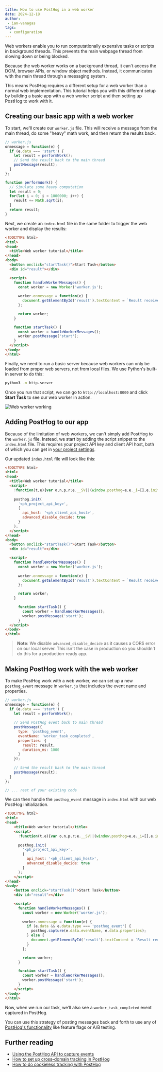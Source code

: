 ```yaml
---
title: How to use PostHog in a web worker
date: 2024-12-18
author:
 - ian-vanagas
tags:
  - configuration
---
```


Web workers enable you to run computationally expensive tasks or scripts in background threads. This prevents the main webpage thread from slowing down or being blocked. 

Because the web worker works on a background thread, it can't access the DOM, browser APIs, or window object methods. Instead, it communicates with the main thread through a messaging system .

This means PostHog requires a different setup for a web worker than a normal web implementation. This tutorial helps you with this different setup by building a basic app with a web worker script and then setting up PostHog to work with it.

## Creating our basic app with a web worker

To start, we'll create our `worker.js` file. This will receive a message from the main thread, do some "heavy" math work, and then return the results back.

```js
// worker.js
onmessage = function(e) {
  if (e.data === 'start') {
    let result = performWork();
    // Send the result back to the main thread
    postMessage(result);
  }
};

function performWork() {
  // Simulate some heavy computation
  let result = 0;
  for(let i = 0; i < 1000000; i++) {
    result += Math.sqrt(i);
  }
  return result;
}
```

Next, we create an `index.html` file in the same folder to trigger the web worker and display the results:

```html
<!DOCTYPE html>
<html>
<head>
  <title>Web worker tutorial</title>
</head>
<body>
  <button onclick="startTask()">Start Task</button>
  <div id="result"></div>

  <script>
    function handleWorkerMessages() {
      const worker = new Worker('worker.js');
      
      worker.onmessage = function(e) {
        document.getElementById('result').textContent = `Result received: ${e.data}`;
      };

      return worker;
    }

    function startTask() {
      const worker = handleWorkerMessages();
      worker.postMessage('start');
    }
  </script>
</body>
</html>
```

Finally, we need to run a basic server because web workers can only be loaded from proper web servers, not from local files. We use Python's built-in server to do this:

```bash
python3 -m http.server
```

Once you run that script, we can go to `http://localhost:8000` and click **Start Task** to see our web worker in action.

![Web worker working](https://res.cloudinary.com/dmukukwp6/image/upload/Clean_Shot_2024_12_18_at_12_46_16_2x_14b5b07039.png)

## Adding PostHog to our app

Because of the limitation of web workers, we can't simply add PostHog to the `worker.js` file. Instead, we start by adding the script snippet to the `index.html` file. This requires your project API key and client API host, both of which you can get in [your project settings](https://us.posthog.com/settings/project). 

Our updated `index.html` file will look like this:

```html
<!DOCTYPE html>
<html>
<head>
  <title>Web worker tutorial</title>
  <script>
    !function(t,e){var o,n,p,r;e.__SV||(window.posthog=e,e._i=[],e.init=function(i,s,a){function g(t,e){var o=e.split(".");2==o.length&&(t=t[o[0]],e=o[1]),t[e]=function(){t.push([e].concat(Array.prototype.slice.call(arguments,0)))}}(p=t.createElement("script")).type="text/javascript",p.crossOrigin="anonymous",p.async=!0,p.src=s.api_host.replace(".i.posthog.com","-assets.i.posthog.com")+"/static/array.js",(r=t.getElementsByTagName("script")[0]).parentNode.insertBefore(p,r);var u=e;for(void 0!==a?u=e[a]=[]:a="posthog",u.people=u.people||[],u.toString=function(t){var e="posthog";return"posthog"!==a&&(e+="."+a),t||(e+=" (stub)"),e},u.people.toString=function(){return u.toString(1)+".people (stub)"},o="init capture register register_once register_for_session unregister unregister_for_session getFeatureFlag getFeatureFlagPayload isFeatureEnabled reloadFeatureFlags updateEarlyAccessFeatureEnrollment getEarlyAccessFeatures on onFeatureFlags onSessionId getSurveys getActiveMatchingSurveys renderSurvey canRenderSurvey getNextSurveyStep identify setPersonProperties group resetGroups setPersonPropertiesForFlags resetPersonPropertiesForFlags setGroupPropertiesForFlags resetGroupPropertiesForFlags reset get_distinct_id getGroups get_session_id get_session_replay_url alias set_config startSessionRecording stopSessionRecording sessionRecordingStarted captureException loadToolbar get_property getSessionProperty createPersonProfile opt_in_capturing opt_out_capturing has_opted_in_capturing has_opted_out_capturing clear_opt_in_out_capturing debug".split(" "),n=0;n<o.length;n++)g(u,o[n]);e._i.push([i,s,a])},e.__SV=1)}(document,window.posthog||[]);
    
    posthog.init(
      '<ph_project_api_key>', 
      { 
        api_host: '<ph_client_api_host>',
        advanced_disable_decide: true
      }
    );
  </script>
</head>
<body>
  <button onclick="startTask()">Start Task</button>
  <div id="result"></div>

  <script>
    function handleWorkerMessages() {
      const worker = new Worker('worker.js');
      
      worker.onmessage = function(e) {
        document.getElementById('result').textContent = `Result received: ${e.data}`;
      };

      return worker;
    }

      function startTask() {
        const worker = handleWorkerMessages();
        worker.postMessage('start');
      }
  </script>
</body>
</html>
```

> **Note:** We disable `advanced_disable_decide` as it causes a CORS error on our local server. This isn't the case in production so you shouldn't do this for a production-ready app.

## Making PostHog work with the web worker

To make PostHog work with a web worker, we can set up a new `posthog_event` message in `worker.js` that includes the event name and properties.

```js
// worker.js
onmessage = function(e) {
  if (e.data === 'start') {
    let result = performWork();
    
    // Send PostHog event back to main thread
    postMessage({
      type: 'posthog_event',
      eventName: 'worker_task_completed',
      properties: {
        result: result,
        duration_ms: 1000
      }
    });
    
    // Send the result back to the main thread
    postMessage(result);
  }
};

// ... rest of your existing code
```

We can then handle the `posthog_event` message in `index.html` with our web PostHog initialization.

```html
<!DOCTYPE html>
<html>
<head>
    <title>Web worker tutorial</title>
    <script>
      !function(t,e){var o,n,p,r;e.__SV||(window.posthog=e,e._i=[],e.init=function(i,s,a){function g(t,e){var o=e.split(".");2==o.length&&(t=t[o[0]],e=o[1]),t[e]=function(){t.push([e].concat(Array.prototype.slice.call(arguments,0)))}}(p=t.createElement("script")).type="text/javascript",p.crossOrigin="anonymous",p.async=!0,p.src=s.api_host.replace(".i.posthog.com","-assets.i.posthog.com")+"/static/array.js",(r=t.getElementsByTagName("script")[0]).parentNode.insertBefore(p,r);var u=e;for(void 0!==a?u=e[a]=[]:a="posthog",u.people=u.people||[],u.toString=function(t){var e="posthog";return"posthog"!==a&&(e+="."+a),t||(e+=" (stub)"),e},u.people.toString=function(){return u.toString(1)+".people (stub)"},o="init capture register register_once register_for_session unregister unregister_for_session getFeatureFlag getFeatureFlagPayload isFeatureEnabled reloadFeatureFlags updateEarlyAccessFeatureEnrollment getEarlyAccessFeatures on onFeatureFlags onSessionId getSurveys getActiveMatchingSurveys renderSurvey canRenderSurvey getNextSurveyStep identify setPersonProperties group resetGroups setPersonPropertiesForFlags resetPersonPropertiesForFlags setGroupPropertiesForFlags resetGroupPropertiesForFlags reset get_distinct_id getGroups get_session_id get_session_replay_url alias set_config startSessionRecording stopSessionRecording sessionRecordingStarted captureException loadToolbar get_property getSessionProperty createPersonProfile opt_in_capturing opt_out_capturing has_opted_in_capturing has_opted_out_capturing clear_opt_in_out_capturing debug".split(" "),n=0;n<o.length;n++)g(u,o[n]);e._i.push([i,s,a])},e.__SV=1)}(document,window.posthog||[]);
      
      posthog.init(
        '<ph_project_api_key>', 
        { 
          api_host: '<ph_client_api_host>',
          advanced_disable_decide: true
        }
      );
    </script>
</head>
<body>
    <button onclick="startTask()">Start Task</button>
    <div id="result"></div>

    <script>
      function handleWorkerMessages() {
        const worker = new Worker('worker.js');
        
        worker.onmessage = function(e) {
          if (e.data && e.data.type === 'posthog_event') {
            posthog.capture(e.data.eventName, e.data.properties);
          } else {
            document.getElementById('result').textContent = `Result received: ${e.data}`;
          }
        };

        return worker;
      }

      function startTask() {
        const worker = handleWorkerMessages();
        worker.postMessage('start');
      }
    </script>
</body>
</html>
```

Now, when we run our task, we'll also see a `worker_task_completed` event captured in PostHog.

<ProductScreenshot
  imageLight = "https://res.cloudinary.com/dmukukwp6/image/upload/Clean_Shot_2024_12_18_at_12_51_42_2x_c111b1244a.png"
  imageDark = "https://res.cloudinary.com/dmukukwp6/image/upload/Clean_Shot_2024_12_18_at_12_51_29_2x_196e045940.png"
  classes="rounded"
  alt="PostHog web worker event capture"
/>

You can use this strategy of posting messages back and forth to use any of [PostHog's functionality](/docs/libraries/js) like feature flags or A/B testing. 

## Further reading

- [Using the PostHog API to capture events](/tutorials/api-capture-events)
- [How to set up cross-domain tracking in PostHog](/tutorials/cross-domain-tracking)
- [How to do cookieless tracking with PostHog](/tutorials/cookieless-tracking)